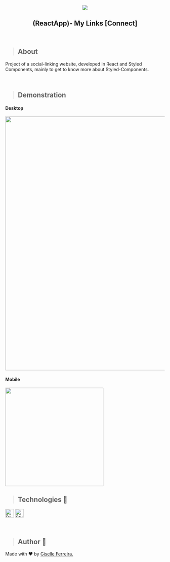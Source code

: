 <p align="center">
<img src="https://i.postimg.cc/Y9Wch5mx/connect-mylinks.png"/>
<h2 align="center">(ReactApp)- My Links [Connect]</h2>
</p>

<br/>

>## About
Project of a social-linking website, developed in React and Styled Components, mainly to get to know more about Styled-Components.

<br/>

>## Demonstration

#### Desktop
<p align="left">
<img  src="" width="800" />
</p>

#### Mobile
<img  src="" width="310"/>

<br/>

>## Technologies 🧰

<p align="left">
<img alt="React" src="https://img.shields.io/badge/react-%2320232a.svg?style=for-the-badge&logo=react&logoColor=%2361DAFB" height="27" /> 
<img alt="StyledComponents" src="https://img.shields.io/badge/styled--components-DB7093?style=for-the-badge&logo=styled-components&logoColor=white" height="27" />
</p>

<br/>


> ## Author 👋

Made with ❤️ by <a href="https://www.linkedin.com/in/giselleferreiras/" >Giselle Ferreira.</a>
